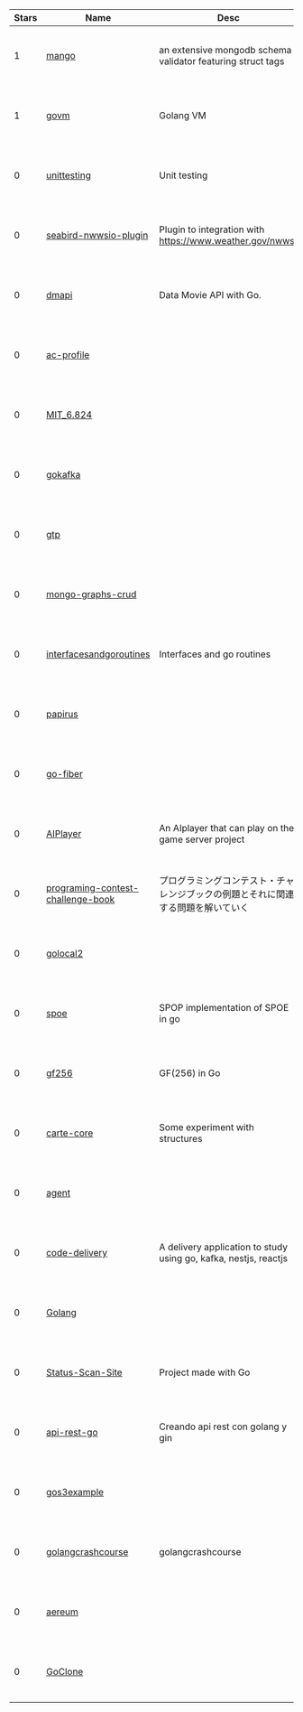 | Stars | Name | Desc | Created | 
| ----- | ------- | ------------- | ------------- |
| 1 | [mango](https://github.com/aphix-dev/mango) | an extensive mongodb schema validator featuring struct tags | 2023-02-11 01:16:10 +0000 UTC |
| 1 | [govm](https://github.com/golang-vm/govm) | Golang VM | 2023-02-11 00:11:19 +0000 UTC |
| 0 | [unittesting](https://github.com/ArmandoOC/unittesting) | Unit testing | 2023-02-11 00:25:52 +0000 UTC |
| 0 | [seabird-nwwsio-plugin](https://github.com/seabird-chat/seabird-nwwsio-plugin) | Plugin to integration with https://www.weather.gov/nwws/ | 2023-02-11 00:34:17 +0000 UTC |
| 0 | [dmapi](https://github.com/mickovi/dmapi) | Data Movie API with Go. | 2023-02-11 00:09:36 +0000 UTC |
| 0 | [ac-profile](https://github.com/cotora/ac-profile) |  | 2023-02-11 00:23:25 +0000 UTC |
| 0 | [MIT_6.824](https://github.com/HeidiCheng/MIT_6.824) |  | 2023-02-11 01:28:25 +0000 UTC |
| 0 | [gokafka](https://github.com/anacondaf/gokafka) |  | 2023-02-11 01:13:43 +0000 UTC |
| 0 | [gtp](https://github.com/zhang19523zhao/gtp) |  | 2023-02-11 00:47:29 +0000 UTC |
| 0 | [mongo-graphs-crud](https://github.com/Mayoral13/mongo-graphs-crud) |  | 2023-02-11 01:23:25 +0000 UTC |
| 0 | [interfacesandgoroutines](https://github.com/ArmandoOC/interfacesandgoroutines) | Interfaces and go routines | 2023-02-11 00:11:22 +0000 UTC |
| 0 | [papirus](https://github.com/lienkolabs/papirus) |  | 2023-02-11 01:02:38 +0000 UTC |
| 0 | [go-fiber](https://github.com/Mayoral13/go-fiber) |  | 2023-02-11 01:21:30 +0000 UTC |
| 0 | [AIPlayer](https://github.com/NineSixFourteen/AIPlayer) | An AIplayer that can play on the game server project | 2023-02-11 00:47:21 +0000 UTC |
| 0 | [programing-contest-challenge-book](https://github.com/JMinami/programing-contest-challenge-book) | プログラミングコンテスト・チャレンジブックの例題とそれに関連する問題を解いていく | 2023-02-11 01:31:44 +0000 UTC |
| 0 | [golocal2](https://github.com/pallat/golocal2) |  | 2023-02-11 01:26:42 +0000 UTC |
| 0 | [spoe](https://github.com/go-spop/spoe) | SPOP implementation of SPOE in go | 2023-02-11 00:03:56 +0000 UTC |
| 0 | [gf256](https://github.com/chronos-tachyon/gf256) | GF(256) in Go | 2023-02-11 01:37:07 +0000 UTC |
| 0 | [carte-core](https://github.com/aaaasmile/carte-core) | Some experiment with structures | 2023-02-11 01:24:57 +0000 UTC |
| 0 | [agent](https://github.com/lrickjones/agent) |  | 2023-02-11 00:00:17 +0000 UTC |
| 0 | [code-delivery](https://github.com/AndersonHqds/code-delivery) | A delivery application to study using go, kafka, nestjs, reactjs | 2023-02-11 00:05:34 +0000 UTC |
| 0 | [Golang](https://github.com/rodrigoviannini/Golang) |  | 2023-02-11 00:39:00 +0000 UTC |
| 0 | [Status-Scan-Site](https://github.com/alexlopesbr/Status-Scan-Site) | Project made with Go | 2023-02-11 00:19:34 +0000 UTC |
| 0 | [api-rest-go](https://github.com/fabriziobarriossaavedra/api-rest-go) | Creando api rest con golang y gin | 2023-02-11 01:02:52 +0000 UTC |
| 0 | [gos3example](https://github.com/DaniloMarques1/gos3example) |  | 2023-02-11 01:12:16 +0000 UTC |
| 0 | [golangcrashcourse](https://github.com/ArmandoOC/golangcrashcourse) | golangcrashcourse | 2023-02-11 00:03:28 +0000 UTC |
| 0 | [aereum](https://github.com/lienkolabs/aereum) |  | 2023-02-11 00:58:13 +0000 UTC |
| 0 | [GoClone](https://github.com/EndingCreeper/GoClone) |  | 2023-02-11 01:39:37 +0000 UTC |

